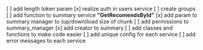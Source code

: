 [ ] add length token param
[x] realize auth in users service
[ ] create groups
[ ] add function to summary service **"GetRecomendsById"**
[x] add param to summary manager to (up/down)load size of chunk
[ ] add permissions to summary_manager
[x] add creator to summary
[ ] add classes and functions to make code easier
[ ] add unique config for each service
[ ] add error messages to each service
